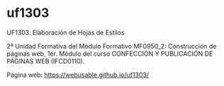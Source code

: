 # uf1303
UF1303. Elaboración de Hojas de Estilos

2ª Unidad Formativa del Módulo Formativo MF0950_2: Construcción de páginas web, 1er. Módulo del curso CONFECCIÓN Y PUBLICACIÓN DE PÁGINAS WEB (IFCD0110).

Página web: https://webusable.github.io/uf1303/
